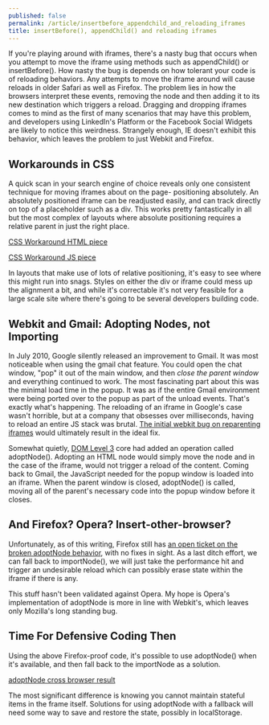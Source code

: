 ```yaml
---
published: false
permalink: /article/insertbefore_appendchild_and_reloading_iframes
title: insertBefore(), appendChild() and reloading iframes
---
```


If you're playing around with iframes, there's a nasty bug that occurs when you attempt to move the iframe using methods such as appendChild() or insertBefore(). How nasty the bug is depends on how tolerant your code is of reloading behaviors. Any attempts to move the iframe around will cause reloads in older Safari as well as Firefox. The problem lies in how the browsers interpret these events, removing the node and then adding it to its new destination which triggers a reload. Dragging and dropping iframes comes to mind as the first of many scenarios that may have this problem, and developers using LinkedIn's Platform or the Facebook Social Widgets are likely to notice this weirdness. Strangely enough, IE doesn't exhibit this behavior, which leaves the problem to just Webkit and Firefox.

Workarounds in CSS
------------------
A quick scan in your search engine of choice reveals only one consistent technique for moving iframes about on the page- positioning absolutely. An absolutely positioned iframe can be readjusted easily, and can track directly on top of a placeholder such as a div. This works pretty fantastically in all but the most complex of layouts where absolute positioning requires a relative parent in just the right place.

[CSS Workaround HTML piece](https://gist.github.com/1026304#file_css_workaround.html)

[CSS Workaround JS piece](https://gist.github.com/1026304#file_css_workaround.js)

In layouts that make use of lots of relative positioning, it's easy to see where this might run into snags. Styles on either the div or iframe could mess up the alignment a bit, and while it's correctable it's not very feasible for a large scale site where there's going to be several developers building code.

Webkit and Gmail: Adopting Nodes, not Importing
-----------------------------------------------
In July 2010, Google silently released an improvement to Gmail. It was most noticeable when using the gmail chat feature. You could open the chat window, "pop" it out of the main window, and then *close the parent window* and everything continued to work. The most fascinating part about this was the minimal load time in the popup. It was as if the entire Gmail environment were being ported over to the popup as part of the unload events. That's exactly what's happening. The reloading of an iframe in Google's case wasn't horrible, but at a company that obsesses over milliseconds, having to reload an entire JS stack was brutal. [The initial webkit bug on reparenting iframes](https://bugs.webkit.org/show_bug.cgi?id=32848) would ultimately result in the ideal fix.

Somewhat quietly, [DOM Level 3](http://www.w3.org/TR/DOM-Level-3-Core/core.html) core had added an operation called adoptNode(). Adopting an HTML node would simply move the node and in the case of the iframe, would not trigger a reload of the content. Coming back to Gmail, the JavaScript needed for the popup window is loaded into an iframe. When the parent window is closed, adoptNode() is called, moving all of the parent's necessary code into the popup window before it closes.

And Firefox? Opera? Insert-other-browser?
-----------------------------------------
Unfortunately, as of this writing, Firefox still has [an open ticket on the broken adoptNode behavior](https://bugzilla.mozilla.org/show_bug.cgi?id=254144), with no fixes in sight. As a last ditch effort, we can fall back to importNode(), we will just take the performance hit and trigger an undesirable reload which can possibly erase state within the iframe if there is any.

This stuff hasn't been validated against Opera. My hope is Opera's implementation of adoptNode is more in line with Webkit's, which leaves only Mozilla's long standing bug.

Time For Defensive Coding Then
------------------------------
Using the above Firefox-proof code, it's possible to use adoptNode() when it's available, and then fall back to the importNode as a solution.

[adoptNode cross browser result](https://gist.github.com/1026304#file_adoptnode.js)

The most significant difference is knowing you cannot maintain stateful items in the frame itself. Solutions for using adoptNode with a fallback will need some way to save and restore the state, possibly in localStorage. 
